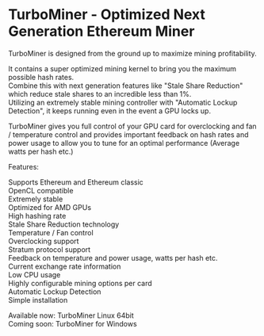 # TurboMiner - Optimized Next Generation Ethereum Miner

TurboMiner is designed from the ground up to maximize mining profitability.

It contains a super optimized mining kernel to bring you the maximum possible hash rates.<br />
Combine this with next generation features like "Stale Share Reduction" which reduce stale shares to an incredible less than 1%.<br />
Utilizing an extremely stable mining controller with "Automatic Lockup Detection", it keeps running even in the event a GPU locks up.

TurboMiner gives you full control of your GPU card for overclocking and fan / temperature control and provides important feedback on hash rates and power usage to allow you to tune for an optimal performance (Average watts per hash etc.)

Features:

Supports Ethereum and Ethereum classic<br />
OpenCL compatible<br />
Extremely stable<br />
Optimized for AMD GPUs<br />
High hashing rate<br />
Stale Share Reduction technology<br />
Temperature / Fan control<br />
Overclocking support<br />
Stratum protocol support<br />
Feedback on temperature and power usage, watts per hash etc.<br />
Current exchange rate information<br />
Low CPU usage<br />
Highly configurable mining options per card<br />
Automatic Lockup Detection<br />
Simple installation<br />

Available now: TurboMiner Linux 64bit<br />
Coming soon: TurboMiner for Windows<br />
